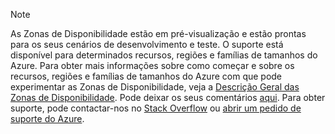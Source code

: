> [!NOTE]
> As Zonas de Disponibilidade estão em pré-visualização e estão prontas para os seus cenários de desenvolvimento e teste. O suporte está disponível para determinados recursos, regiões e famílias de tamanhos do Azure. Para obter mais informações sobre como começar e sobre os recursos, regiões e famílias de tamanhos do Azure com que pode experimentar as Zonas de Disponibilidade, veja a [Descrição Geral das Zonas de Disponibilidade](../articles/availability-zones/az-overview.md). Pode deixar os seus comentários [aqui](https://feedback.azure.com/forums/905206-global-infrastructure/category/319507-availability-zones). Para obter suporte, pode contactar-nos no [Stack Overflow]( https://stackoverflow.com/questions/tagged/azure-availability-zones) ou [abrir um pedido de suporte do Azure](../articles/azure-supportability/how-to-create-azure-support-request.md).
>
